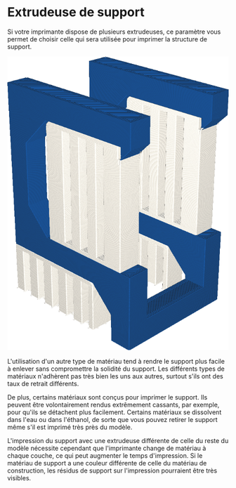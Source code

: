 Extrudeuse de support
====
Si votre imprimante dispose de plusieurs extrudeuses, ce paramètre vous permet de choisir celle qui sera utilisée pour imprimer la structure de support.

![Le support est imprimé en blanc, tandis que le modèle est imprimé en bleu](../../../articles/images/support_extruder_nr.png)

L'utilisation d'un autre type de matériau tend à rendre le support plus facile à enlever sans compromettre la solidité du support. Les différents types de matériaux n'adhèrent pas très bien les uns aux autres, surtout s'ils ont des taux de retrait différents.

De plus, certains matériaux sont conçus pour imprimer le support. Ils peuvent être volontairement rendus extrêmement cassants, par exemple, pour qu'ils se détachent plus facilement. Certains matériaux se dissolvent dans l'eau ou dans l'éthanol, de sorte que vous pouvez retirer le support même s'il est imprimé très près du modèle.

L'impression du support avec une extrudeuse différente de celle du reste du modèle nécessite cependant que l'imprimante change de matériau à chaque couche, ce qui peut augmenter le temps d'impression. Si le matériau de support a une couleur différente de celle du matériau de construction, les résidus de support sur l'impression pourraient être très visibles.
